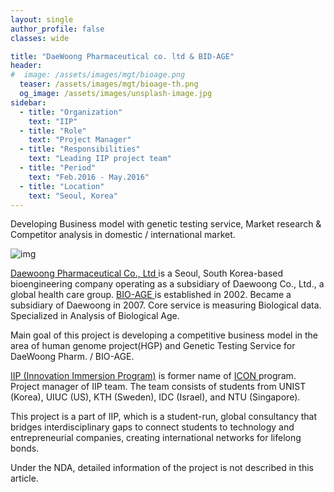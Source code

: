 ```yaml
---
layout: single
author_profile: false
classes: wide

title: "DaeWoong Pharmaceutical co. ltd & BID-AGE"
header:
#  image: /assets/images/mgt/bioage.png
  teaser: /assets/images/mgt/bioage-th.png
  og_image: /assets/images/unsplash-image.jpg
sidebar:
  - title: "Organization"
    text: "IIP"
  - title: "Role"
    text: "Project Manager"
  - title: "Responsibilities"
    text: "Leading IIP project team" 
  - title: "Period"
    text: "Feb.2016 - May.2016"
  - title: "Location"
    text: "Seoul, Korea" 
---
```


Developing Business model with genetic testing service, Market research & Competitor analysis in domestic / international market.

![img]({{"/assets/images/mgt/bioage.png"}})

<a href="https://m.daewoong.co.kr/en/main/index" class="no-uline"> Daewoong Pharmaceutical Co., Ltd </a> is a Seoul, South Korea-based bioengineering company operating as a subsidiary of Daewoong Co., Ltd., a global health care group. 
<a href="http://www.bio-age.co.kr/" class="no-uline"> BIO-AGE </a> is established in 2002. Became a subsidiary of Daewoong in 2007. Core service is measuring Biological data. Specialized in Analysis of Biological Age.

Main goal of this project is developing a competitive business model in the area of human genome project(HGP) and Genetic Testing Service for DaeWoong Pharm. / BIO-AGE. 

<a href="https://www.linkedin.com/company/innovation-immersion-program/" class="no-uline">IIP (Innovation Immersion Program)</a> is former name of <a href="https://www.linkedin.com/company/international-consulting-network---icon/" class="no-uline"> ICON </a> program. 
Project manager of IIP team. The team consists of students from UNIST (Korea), UIUC (US), KTH (Sweden), IDC (Israel), and NTU (Singapore).

This project is a part of IIP, which is a student-run, global consultancy that bridges interdisciplinary gaps to connect students to technology and entrepreneurial companies, creating international networks for lifelong bonds. 

Under the NDA, detailed information of the project is not described in this article.